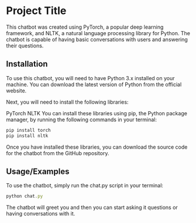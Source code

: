 
# Project Title

This chatbot was created using PyTorch, a popular deep learning framework, and NLTK, a natural language processing library for Python. The chatbot is capable of having basic conversations with users and answering their questions.




## Installation

To use this chatbot, you will need to have Python 3.x installed on your machine. You can download the latest version of Python from the official website.

Next, you will need to install the following libraries:

PyTorch
NLTK
You can install these libraries using pip, the Python package manager, by running the following commands in your terminal:

```bash
pip install torch
pip install nltk

```
Once you have installed these libraries, you can download the source code for the chatbot from the GitHub repository.
## Usage/Examples
To use the chatbot, simply run the chat.py script in your terminal:
```javascript
python chat.py

```
The chatbot will greet you and then you can start asking it questions or having conversations with it.
